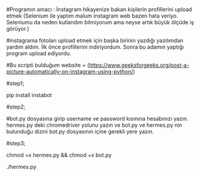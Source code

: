 #Programın amacı : İnstagram hikayenize bakan kişilerin profillerini upload etmek (Selenium ile yaptım malum instagram web bazen hata veriyo. Seleniumu da neden kullandım bilmiyorum ama neyse artık büyük ölçüde iş görüyor.)

#instagrama fotoları upload etmek için başka birinin yazdığı yazılımdan yardım aldım. İlk önce profillerini indiriyordum. Sonra bu adamın yaptığı program upload ediyordu.

#Bu scripti bulduğum website = (https://www.geeksforgeeks.org/post-a-picture-automatically-on-instagram-using-python/)

#step1;

pip install instabot

#step2;

#bot.py dosyasına girip username ve password kısmına hesabınızı yazın. hermes.py deki chromedriver yolunu yazın ve bot.py ve hermes.py nin bulunduğu dizini bot.py dosyasının içine gerekli yere yazın.

#step3;

chmod +x hermes.py && chmod +x bot.py

./hermes.py
